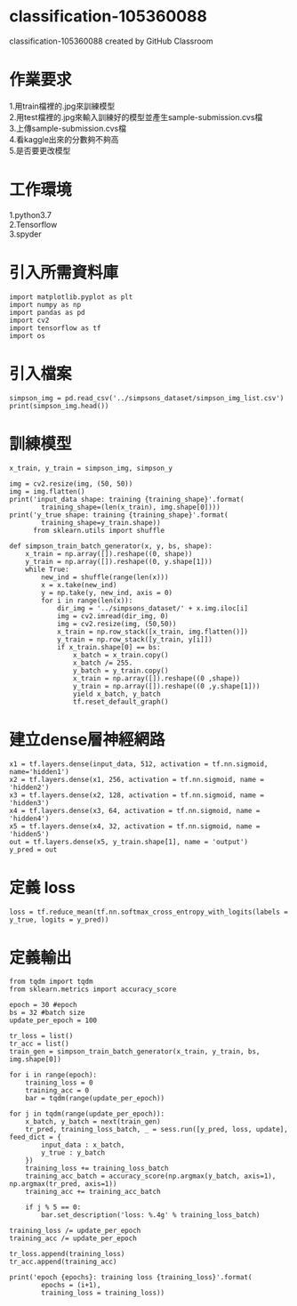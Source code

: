# classification-105360088  
classification-105360088 created by GitHub Classroom
# 作業要求
1.用train檔裡的.jpg來訓練模型\
2.用test檔裡的.jpg來輸入訓練好的模型並產生sample-submission.cvs檔\
3.上傳sample-submission.cvs檔\
4.看kaggle出來的分數夠不夠高\
5.是否要更改模型

# 工作環境
1.python3.7\
2.Tensorflow\
3.spyder

# 引入所需資料庫
    import matplotlib.pyplot as plt
    import numpy as np
    import pandas as pd
    import cv2
    import tensorflow as tf
    import os
    
# 引入檔案
    simpson_img = pd.read_csv('../simpsons_dataset/simpson_img_list.csv')
    print(simpson_img.head())
    
# 訓練模型
    x_train, y_train = simpson_img, simpson_y

    img = cv2.resize(img, (50, 50))
    img = img.flatten()
    print('input_data shape: training {training_shape}'.format(
            training_shape=(len(x_train), img.shape[0])))
    print('y_true shape: training {training_shape}'.format(
            training_shape=y_train.shape))
          from sklearn.utils import shuffle

    def simpson_train_batch_generator(x, y, bs, shape):
        x_train = np.array([]).reshape((0, shape))
        y_train = np.array([]).reshape((0, y.shape[1]))
        while True:
            new_ind = shuffle(range(len(x)))
            x = x.take(new_ind)
            y = np.take(y, new_ind, axis = 0)
            for i in range(len(x)):
                dir_img = '../simpsons_dataset/' + x.img.iloc[i]
                img = cv2.imread(dir_img, 0)
                img = cv2.resize(img, (50,50))
                x_train = np.row_stack([x_train, img.flatten()])
                y_train = np.row_stack([y_train, y[i]])
                if x_train.shape[0] == bs:
                    x_batch = x_train.copy()
                    x_batch /= 255.
                    y_batch = y_train.copy()
                    x_train = np.array([]).reshape((0 ,shape))
                    y_train = np.array([]).reshape((0 ,y.shape[1]))        
                    yield x_batch, y_batch 
                    tf.reset_default_graph()
                    
# 建立dense層神經網路 
    x1 = tf.layers.dense(input_data, 512, activation = tf.nn.sigmoid, name='hidden1')
    x2 = tf.layers.dense(x1, 256, activation = tf.nn.sigmoid, name = 'hidden2')
    x3 = tf.layers.dense(x2, 128, activation = tf.nn.sigmoid, name = 'hidden3')
    x4 = tf.layers.dense(x3, 64, activation = tf.nn.sigmoid, name = 'hidden4')
    x5 = tf.layers.dense(x4, 32, activation = tf.nn.sigmoid, name = 'hidden5')
    out = tf.layers.dense(x5, y_train.shape[1], name = 'output')
    y_pred = out
    
# 定義 loss            
    loss = tf.reduce_mean(tf.nn.softmax_cross_entropy_with_logits(labels = y_true, logits = y_pred))
    
# 定義輸出

    from tqdm import tqdm 
    from sklearn.metrics import accuracy_score

    epoch = 30 #epoch
    bs = 32 #batch size
    update_per_epoch = 100 

    tr_loss = list() 
    tr_acc = list() 
    train_gen = simpson_train_batch_generator(x_train, y_train, bs, img.shape[0])

    for i in range(epoch):
        training_loss = 0
        training_acc = 0
        bar = tqdm(range(update_per_epoch))
    
    for j in tqdm(range(update_per_epoch)):
        x_batch, y_batch = next(train_gen)
        tr_pred, training_loss_batch, _ = sess.run([y_pred, loss, update], feed_dict = {
            input_data : x_batch,
            y_true : y_batch
        })
        training_loss += training_loss_batch
        training_acc_batch = accuracy_score(np.argmax(y_batch, axis=1), np.argmax(tr_pred, axis=1))
        training_acc += training_acc_batch
        
        if j % 5 == 0:
            bar.set_description('loss: %.4g' % training_loss_batch) 
            
    training_loss /= update_per_epoch
    training_acc /= update_per_epoch
    
    tr_loss.append(training_loss)
    tr_acc.append(training_acc)
    
    print('epoch {epochs}: training loss {training_loss}'.format(
            epochs = (i+1), 
            training_loss = training_loss))
            
